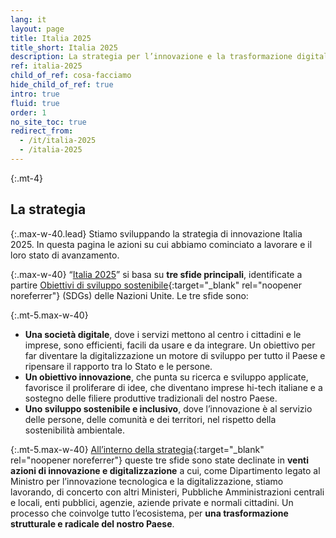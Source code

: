 ```yaml
---
lang: it
layout: page
title: Italia 2025
title_short: Italia 2025
description: La strategia per l’innovazione e la trasformazione digitale del Paese
ref: italia-2025
child_of_ref: cosa-facciamo
hide_child_of_ref: true
intro: true
fluid: true
order: 1
no_site_toc: true
redirect_from:
  - /it/italia-2025
  - /italia-2025
---
```


<div class="container" markdown="1">

{:.mt-4}
## La strategia

{:.max-w-40.lead}
Stiamo sviluppando la strategia di innovazione Italia 2025. In questa pagina le azioni su cui abbiamo cominciato a lavorare e il loro stato di avanzamento.

{:.max-w-40}
“[Italia 2025](https://innovazione.gov.it/assets/docs/MID_Book_2025.pdf)” si basa su **tre sfide principali**, identificate a partire [Obiettivi di sviluppo sostenibile](https://www.un.org/sustainabledevelopment/sustainable-development-goals/){:target="_blank" rel="noopener noreferrer"} (SDGs) delle Nazioni Unite. Le tre sfide sono:

{:.mt-5.max-w-40}
* **Una società digitale**, dove i servizi mettono al centro i cittadini e le imprese, sono efficienti, facili da usare e da integrare. Un obiettivo per far diventare la digitalizzazione un motore di sviluppo per tutto il Paese e ripensare il rapporto tra lo Stato e le persone.
* **Un obiettivo innovazione**, che punta su ricerca e sviluppo applicate, favorisce il proliferare di idee, che diventano imprese hi-tech italiane e a sostegno delle filiere produttive tradizionali del nostro Paese.
* **Uno sviluppo sostenibile e inclusivo**, dove l’innovazione è al servizio delle persone, delle comunità e dei territori, nel rispetto della sostenibilità ambientale.

{:.mt-5.max-w-40}
[All’interno della strategia](https://docs.italia.it/italia/mid/piano-nazionale-innovazione-2025-docs/it/stabile/index.html){:target="_blank" rel="noopener noreferrer"} queste tre sfide sono state declinate in **venti azioni di innovazione e digitalizzazione** a cui, come Dipartimento legato al Ministro per l’innovazione tecnologica e la digitalizzazione, stiamo lavorando, di concerto con altri Ministeri, Pubbliche Amministrazioni centrali e locali, enti pubblici, agenzie, aziende private e normali cittadini. Un processo che coinvolge tutto l’ecosistema, per **una trasformazione strutturale e radicale del nostro Paese**.
</div>
<br /><br />

